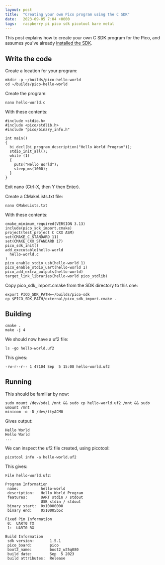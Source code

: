 ```yaml
---
layout: post
title:  "Creating your own Pico program using the C SDK"
date:   2023-09-05 7:04 +0000
tags:   raspberry pi pico sdk picotool bare metal
---
```


This post explains how to create your own C SDK program for the Pico, and assumes you've already [installed the SDK](installing-pico-sdk-and-picotool).

## Write the code

Create a location for your program:

```
mkdir -p ~/builds/pico-hello-world
cd ~/builds/pico-hello-world
```

Create the program:

```
nano hello-world.c
```

With these contents:

```
#include <stdio.h>
#include <pico/stdlib.h>
#include "pico/binary_info.h"

int main()
{
  bi_decl(bi_program_description("Hello World Program"));
  stdio_init_all();
  while (1)
  {
    puts("Hello World");
    sleep_ms(1000);
  }
}
```

Exit nano (Ctrl-X, then Y then Enter).

Create a CMakeLists.txt file:

```
nano CMakeLists.txt
```

With these contents:

```
cmake_minimum_required(VERSION 3.13)
include(pico_sdk_import.cmake)
project(test_project C CXX ASM)
set(CMAKE_C_STANDARD 11)
set(CMAKE_CXX_STANDARD 17)
pico_sdk_init()
add_executable(hello-world
  hello-world.c
)
pico_enable_stdio_usb(hello-world 1)
pico_enable_stdio_uart(hello-world 1)
pico_add_extra_outputs(hello-world)
target_link_libraries(hello-world pico_stdlib)
```

Copy pico_sdk_import.cmake from the SDK directory to this one:

```
export PICO_SDK_PATH=~/builds/pico-sdk
cp $PICO_SDK_PATH/external/pico_sdk_import.cmake .
```

## Building

```
cmake .
make -j 4
```

We should now have a uf2 file:

```
ls -go hello-world.uf2
```

This gives:

```
-rw-r--r-- 1 47104 Sep  5 15:08 hello-world.uf2
```

## Running

This should be familiar by now:

```
sudo mount /dev/sda1 /mnt && sudo cp hello-world.uf2 /mnt && sudo umount /mnt
minicom -o -D /dev/ttyACM0
```

Gives output:
```
Hello World
Hello World
...
```

We can inspect the uf2 file created, using picotool:

```
picotool info -a hello-world.uf2
```

This gives:

```
File hello-world.uf2:

Program Information
 name:          hello-world
 description:   Hello World Program
 features:      UART stdin / stdout
                USB stdin / stdout
 binary start:  0x10000000
 binary end:    0x10005b5c

Fixed Pin Information
 0:  UART0 TX
 1:  UART0 RX

Build Information
 sdk version:       1.5.1
 pico_board:        pico
 boot2_name:        boot2_w25q080
 build date:        Sep  5 2023
 build attributes:  Release
 ```